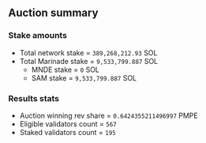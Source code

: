 ## Auction summary

### Stake amounts
- Total network stake = `389,268,212.93` SOL
- Total Marinade stake = `9,533,799.887` SOL
  - MNDE stake = `0` SOL
  - SAM stake = `9,533,799.887` SOL

### Results stats
- Auction winning rev share = `0.6424355211496997` PMPE
- Eligible validators count = `567`
- Staked validators count = `195`

